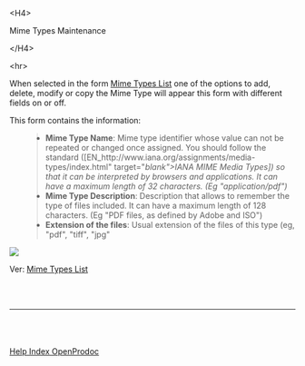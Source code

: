 

&lt;H4&gt;

Mime Types Maintenance

&lt;/H4&gt;



&lt;hr&gt;


<p>When selected in the form <a href='EN_ListMimeTypes.md'>Mime Types List</a> one of the options to add, delete, modify or copy the Mime Type will appear this form with different fields on or off.</p>
<p>This form contains the information:</p>
<ul>
<blockquote><li><b>Mime Type Name</b>: Mime type identifier whose value can not be repeated or changed once assigned. You should follow the standard ([EN_http://www.iana.org/assignments/media-types/index.html" target="<i>blank">IANA MIME Media Types]) so that it can be interpreted by browsers and applications. It can have a maximum length of 32 characters. (Eg "application/pdf")</li></i><li><b>Mime Type Description</b>: Description that allows to remember the type of files included. It can have a maximum length of 128 characters. (Eg "PDF files, as defined by Adobe and ISO")</li>
<li><b>Extension of the files</b>: Usual extension of the files of this type (eg, "pdf", "tiff", "jpg"</li>
</ul>
<p> <img src='http://dl.dropbox.com/u/49603479/OpenProdoc/EN/Img/MantMimeTypes.jpg' /> </p>
<p>Ver: <a href='EN_ListMimeTypes.md'>Mime Types List</a></p>
<br>
<br>
<hr><br>
<br>
<br>
<a href='EN_HelpIndex.md'>Help Index OpenProdoc</a>